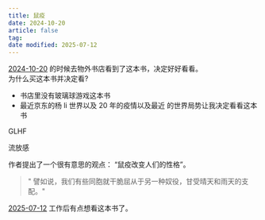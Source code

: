 ```yaml
---
title: 鼠疫
date: 2024-10-20
article: false
tag:
date modified: 2025-07-12
---
```


[2024-10-20](../../10IMYMEMINE/日记/2024-10-20) 的时候去物外书店看到了这本书，决定好好看看。  
为什么买这本书并决定看?
- 书店里没有玻璃球游戏这本书
- 最近京东的杨 li 世界以及 20 年的疫情以及最近 的世界局势让我决定看看这本书

GLHF

流放感

作者提出了一个很有意思的观点： “鼠疫改变人们的性格”。  

> " 譬如说，我们有些同胞就干脆屈从于另一种奴役，甘受晴天和雨天的支配。"

[2025-07-12](2025-07-12) 工作后有点想看这本书了。